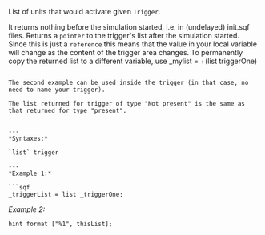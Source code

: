 List of units that would activate given `Trigger`.

It returns nothing before the simulation started, i.e. in (undelayed) init.sqf files. Returns a ``pointer`` to the trigger's list after the simulation started.<br>
Since this is just a `reference` this means that the value in your local variable will change as the content of the trigger area changes.
To permanently copy the returned list to a different variable, use <sqf inline>_mylist = +(list triggerOne)
```.

The second example can be used inside the trigger (in that case, no need to name your trigger).

The list returned for trigger of type "Not present" is the same as that returned for type "present".


---
*Syntaxes:*

`list` trigger

---
*Example 1:*

```sqf
_triggerList = list _triggerOne;
```

*Example 2:*

```sqf
hint format ["%1", thisList];
```